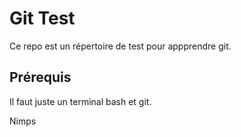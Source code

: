 # Git Test

Ce repo est un répertoire de test pour appprendre git.

## Prérequis

Il faut juste un terminal bash et git.

Nimps